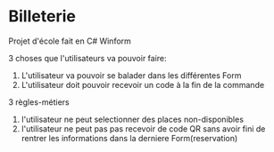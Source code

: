 # Billeterie
Projet d'école fait en C# Winform

3 choses que l'utilisateurs va pouvoir faire:

1. L'utilisateur va pouvoir se balader dans les différentes Form
2. L'utilisateur doit pouvoir recevoir un code à la fin de la commande 

3 règles-métiers

1. l'utilisateur ne peut selectionner des places non-disponibles
2. l'utilisateur ne peut pas pas recevoir de code QR sans avoir fini de rentrer les informations dans la derniere Form(reservation)
